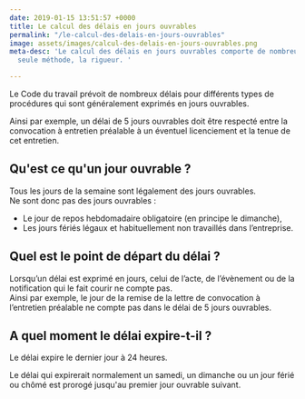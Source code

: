 ```yaml
---
date: 2019-01-15 13:51:57 +0000
title: Le calcul des délais en jours ouvrables
permalink: "/le-calcul-des-delais-en-jours-ouvrables"
image: assets/images/calcul-des-delais-en-jours-ouvrables.png
meta-desc: 'Le calcul des délais en jours ouvrables comporte de nombreux pièges. Une
  seule méthode, la rigueur. '

---
```

Le Code du travail prévoit de nombreux délais pour différents types de procédures qui sont généralement exprimés en jours ouvrables.

​Ainsi par exemple, un délai de 5 jours ouvrables doit être respecté entre la convocation à entretien préalable à un éventuel licenciement et la tenue de cet entretien.

## Qu'est ce qu'un jour ouvrable ?

Tous les jours de la semaine sont légalement des jours ouvrables.  
Ne sont donc pas des jours ouvrables :​

* Le jour de repos hebdomadaire obligatoire (en principe le dimanche),
* Les jours fériés légaux et habituellement non travaillés dans l’entreprise.

## Quel est le point de départ du délai ?

Lorsqu’un délai est exprimé en jours, celui de l’acte, de l’évènement ou de la notification qui le fait courir ne compte pas.  
Ainsi par exemple, le jour de la remise de la lettre de convocation à l’entretien préalable ne compte pas dans le délai de 5 jours ouvrables.

## A quel moment le délai expire-t-il ?

Le délai expire le dernier jour à 24 heures.

Le délai qui expirerait normalement un samedi, un dimanche ou un jour férié ou chômé est prorogé jusqu'au premier jour ouvrable suivant.